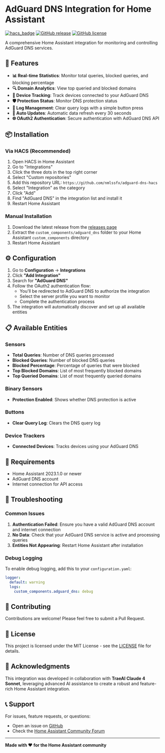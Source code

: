 # AdGuard DNS Integration for Home Assistant

[![hacs_badge](https://img.shields.io/badge/HACS-Custom-orange.svg)](https://github.com/custom-components/hacs)
[![GitHub release](https://img.shields.io/github/release/nmlssfx/adguard-dns-hacs.svg)](https://github.com/nmlssfx/adguard-dns-hacs/releases)
[![GitHub license](https://img.shields.io/github/license/nmlssfx/adguard-dns-hacs.svg)](https://github.com/nmlssfx/adguard-dns-hacs/blob/main/LICENSE)

A comprehensive Home Assistant integration for monitoring and controlling AdGuard DNS services.

## 🚀 Features

- **📊 Real-time Statistics**: Monitor total queries, blocked queries, and blocking percentage
- **🔍 Domain Analytics**: View top queried and blocked domains
- **📱 Device Tracking**: Track devices connected to your AdGuard DNS
- **🛡️ Protection Status**: Monitor DNS protection status
- **🧹 Log Management**: Clear query logs with a simple button press
- **🔄 Auto Updates**: Automatic data refresh every 30 seconds
- **🌐 OAuth2 Authentication**: Secure authentication with AdGuard DNS API

## 📦 Installation

### Via HACS (Recommended)

1. Open HACS in Home Assistant
2. Go to "Integrations"
3. Click the three dots in the top right corner
4. Select "Custom repositories"
5. Add this repository URL: `https://github.com/nmlssfx/adguard-dns-hacs`
6. Select "Integration" as the category
7. Click "Add"
8. Find "AdGuard DNS" in the integration list and install it
9. Restart Home Assistant

### Manual Installation

1. Download the latest release from the [releases page](https://github.com/nmlssfx/adguard-dns-hacs/releases)
2. Extract the `custom_components/adguard_dns` folder to your Home Assistant `custom_components` directory
3. Restart Home Assistant

## ⚙️ Configuration

1. Go to **Configuration** → **Integrations**
2. Click **"Add Integration"**
3. Search for **"AdGuard DNS"**
4. Follow the OAuth2 authentication flow:
   - You'll be redirected to AdGuard DNS to authorize the integration
   - Select the server profile you want to monitor
   - Complete the authentication process
5. The integration will automatically discover and set up all available entities

## 📋 Available Entities

### Sensors
- **Total Queries**: Number of DNS queries processed
- **Blocked Queries**: Number of blocked DNS queries
- **Blocked Percentage**: Percentage of queries that were blocked
- **Top Blocked Domains**: List of most frequently blocked domains
- **Top Queried Domains**: List of most frequently queried domains

### Binary Sensors
- **Protection Enabled**: Shows whether DNS protection is active

### Buttons
- **Clear Query Log**: Clears the DNS query log

### Device Trackers
- **Connected Devices**: Tracks devices using your AdGuard DNS

## 🔧 Requirements

- Home Assistant 2023.1.0 or newer
- AdGuard DNS account
- Internet connection for API access

## 🐛 Troubleshooting

### Common Issues

1. **Authentication Failed**: Ensure you have a valid AdGuard DNS account and internet connection
2. **No Data**: Check that your AdGuard DNS service is active and processing queries
3. **Entities Not Appearing**: Restart Home Assistant after installation

### Debug Logging

To enable debug logging, add this to your `configuration.yaml`:

```yaml
logger:
  default: warning
  logs:
    custom_components.adguard_dns: debug
```

## 🤝 Contributing

Contributions are welcome! Please feel free to submit a Pull Request.

## 📄 License

This project is licensed under the MIT License - see the [LICENSE](LICENSE) file for details.

## 🙏 Acknowledgments

This integration was developed in collaboration with **TraeAI Claude 4 Sonnet**, leveraging advanced AI assistance to create a robust and feature-rich Home Assistant integration.

## 📞 Support

For issues, feature requests, or questions:
- Open an issue on [GitHub](https://github.com/nmlssfx/adguard-dns-hacs/issues)
- Check the [Home Assistant Community Forum](https://community.home-assistant.io/)

---

**Made with ❤️ for the Home Assistant community**